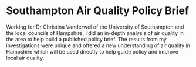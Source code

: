 # Southampton Air Quality Policy Brief

Working for Dr Christina Vanderwel of the University of Southampton and the local councils of Hampshire, I did an in-depth analysis of air quality in the area to help build a published policy brief. The results from my investigations were unique and offered a new understanding of air quality in Hampshire which will be used directly to help guide policy and improve local air quality.
